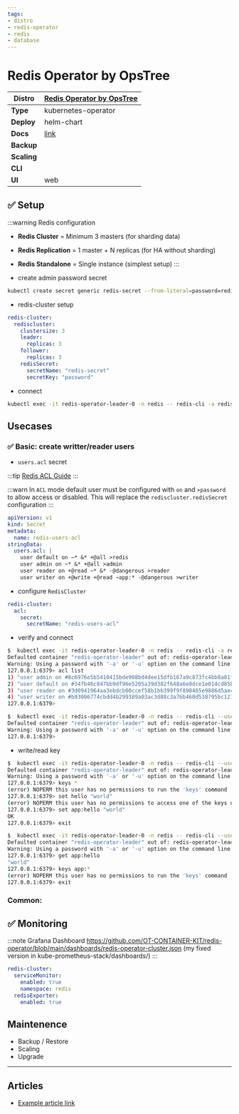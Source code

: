 ```yaml
---
tags:
- distro
- redis-operator
- redis
- database
---
```


# Redis Operator by OpsTree

|**Distro**|[Redis Operator by OpsTree](https://github.com/ot-container-kit/redis-operator)|
|-|-|
|**Type**|kubernetes-operator|
|**Deploy**|helm-chart|
|**Docs**|[link](https://redis-operator.opstree.dev/docs/)|
|**Backup**||
|**Scaling**||
|**CLI**||
|**UI**|web|

## :white_check_mark: Setup

:::warning Redis configuration
- **Redis Cluster** = Minimum 3 masters (for sharding data)
- **Redis Replication** = 1 master + N replicas (for HA without sharding)
- **Redis Standalone** = Single instance (simplest setup)
:::

- create admin password secret

```bash
kubectl create secret generic redis-secret --from-literal=password=redis -n redis
```

- redis-cluster setup

```yaml
redis-cluster:
  rediscluster:
    clustersize: 3
    leader:
      replicas: 3
    follower:
      replicas: 3
    redisSecret:
      secretName: "redis-secret"
      secretKey: "password"
```

- connect

```bash
kubectl exec -it redis-operator-leader-0 -n redis -- redis-cli -a redis
```

## Usecases

### :white_check_mark: Basic: create writter/reader users

- `users.acl` secret

:::tip
[Redis ACL Guide](redis-acl-rules.md)
:::

:::warn
In `ACL` mode default user must be configured with `on` and `>password` to allow access or disabled.
This will replace the `rediscluster.redisSecret` configuration
:::

```yaml
apiVersion: v1
kind: Secret
metadata:
  name: redis-users-acl
stringData:
  users.acl: |
    user default on ~* &* +@all >redis
    user admin on ~* &* +@all >admin
    user reader on +@read ~* &* -@dangerous >reader
    user writer on +@write +@read ~app:* -@dangerous >writer
```

- configure `RedisCluster`

```yaml
redis-cluster:
  acl:
    secret:
      secretName: "redis-users-acl"
```

- verify and connect

```bash
$  kubectl exec -it redis-operator-leader-0 -n redis -- redis-cli -a redis
Defaulted container "redis-operator-leader" out of: redis-operator-leader, redis-exporter
Warning: Using a password with '-a' or '-u' option on the command line interface may not be safe.
127.0.0.1:6379> acl list
1) "user admin on #8c6976e5b5410415bde908bd4dee15dfb167a9c873fc4bb8a81f6f2ab448a918 ~* &* +@all"
2) "user default on #34fb46c847bb9df96e5205a39d382f648a6e8dce1e014cd85b4ca6a88d88ed03 ~* &* +@all"
3) "user reader on #3d0941964aa3ebdcb00ccef58b1bb399f9f898465e9886d5aec7f31090a0fb30 ~* &* -@all +@read -sort_ro -keys"
4) "user writer on #b93006774cbdd4b299389a03ac3d88c3a76b460d538795bc12718011a909fba5 ~app:* resetchannels -@all +@string +@hash +@geo +@blocking +@bitmap +@set +@hyperloglog +@stream +@sortedset +@list +@keyspace -sort +function|restore +function|flush +function|load +function|delete -sort_ro -object|help -restore-asking -keys +lolwut -flushall -swapdb -pfdebug -xgroup|help -migrate -restore -flushdb -xinfo|help -pfselftest +memory|usage"
127.0.0.1:6379>

$  kubectl exec -it redis-operator-leader-0 -n redis -- redis-cli --user reader --pass reader
Defaulted container "redis-operator-leader" out of: redis-operator-leader, redis-exporter
Warning: Using a password with '-a' or '-u' option on the command line interface may not be safe.
127.0.0.1:6379>
```

- write/read key

```bash
$  kubectl exec -it redis-operator-leader-0 -n redis -- redis-cli --user writer --pass writer
Defaulted container "redis-operator-leader" out of: redis-operator-leader, redis-exporter
Warning: Using a password with '-a' or '-u' option on the command line interface may not be safe.
127.0.0.1:6379> keys *
(error) NOPERM this user has no permissions to run the 'keys' command
127.0.0.1:6379> set hello "world"
(error) NOPERM this user has no permissions to access one of the keys used as arguments
127.0.0.1:6379> set app:hello "world"
OK
127.0.0.1:6379> exit

$  kubectl exec -it redis-operator-leader-0 -n redis -- redis-cli --user reader --pass reader
Defaulted container "redis-operator-leader" out of: redis-operator-leader, redis-exporter
Warning: Using a password with '-a' or '-u' option on the command line interface may not be safe.
127.0.0.1:6379> get app:hello
"world"
127.0.0.1:6379> keys app:*
(error) NOPERM this user has no permissions to run the 'keys' command
127.0.0.1:6379> exit
```

### Common:

## :white_check_mark: Monitoring

:::note Grafana Dashboard
https://github.com/OT-CONTAINER-KIT/redis-operator/blob/main/dashboards/redis-operator-cluster.json
(my fixed version in kube-prometheus-stack/dashboards/)
:::

```yaml
redis-cluster:
  serviceMonitor:
    enabled: true
    namespace: redis
  redisExporter:
    enabled: true
```

## Maintenence

- Backup / Restore
- Scaling
- Upgrade

---

## Articles

* [Example article link](#)

